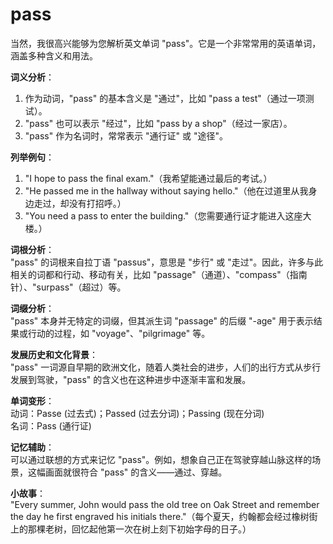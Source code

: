 # pass

当然，我很高兴能够为您解析英文单词 "pass"。它是一个非常常用的英语单词，涵盖多种含义和用法。

  

**词义分析**：

  

1.  作为动词，"pass" 的基本含义是 "通过"，比如 "pass a test"（通过一项测试）。
2.  "pass" 也可以表示 "经过"，比如 "pass by a shop"（经过一家店）。
3.  "pass" 作为名词时，常常表示 "通行证" 或 "途径"。

  

**列举例句**：

  

1.  "I hope to pass the final exam."（我希望能通过最后的考试。）
2.  "He passed me in the hallway without saying hello."（他在过道里从我身边走过，却没有打招呼。）
3.  "You need a pass to enter the building."（您需要通行证才能进入这座大楼。）

  

**词根分析**：  
"pass" 的词根来自拉丁语 "passus"，意思是 "步行" 或 "走过"。因此，许多与此相关的词都和行动、移动有关，比如 "passage"（通道）、"compass"（指南针）、"surpass"（超过）等。

  

**词缀分析**：  
"pass" 本身并无特定的词缀，但其派生词 "passage" 的后缀 "-age" 用于表示结果或行动的过程，如 "voyage"、"pilgrimage" 等。

  

**发展历史和文化背景**：  
"pass" 一词源自早期的欧洲文化，随着人类社会的进步，人们的出行方式从步行发展到驾驶，"pass" 的含义也在这种进步中逐渐丰富和发展。

  

**单词变形**：  
动词：Passe (过去式)；Passed (过去分词)；Passing (现在分词)  
名词：Pass (通行证)

  

**记忆辅助**：  
可以通过联想的方式来记忆 "pass"。例如，想象自己正在驾驶穿越山脉这样的场景，这幅画面就很符合 "pass" 的含义——通过、穿越。

  

**小故事**：  
"Every summer, John would pass the old tree on Oak Street and remember the day he first engraved his initials there."（每个夏天，约翰都会经过橡树街上的那棵老树，回忆起他第一次在树上刻下初始字母的日子。）
